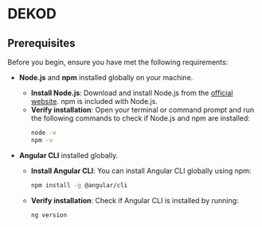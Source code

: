 # DEKOD
## Prerequisites

Before you begin, ensure you have met the following requirements:

- **Node.js** and **npm** installed globally on your machine.
    - **Install Node.js**: Download and install Node.js from the [official website](https://nodejs.org/). npm is included with Node.js.
    - **Verify installation**: Open your terminal or command prompt and run the following commands to check if Node.js and npm are installed:
        ```bash
        node -v
        npm -v
        ```

- **Angular CLI** installed globally.
    - **Install Angular CLI**: You can install Angular CLI globally using npm:
        ```bash
        npm install -g @angular/cli
        ```
    - **Verify installation**: Check if Angular CLI is installed by running:
        ```bash
        ng version
        ```


